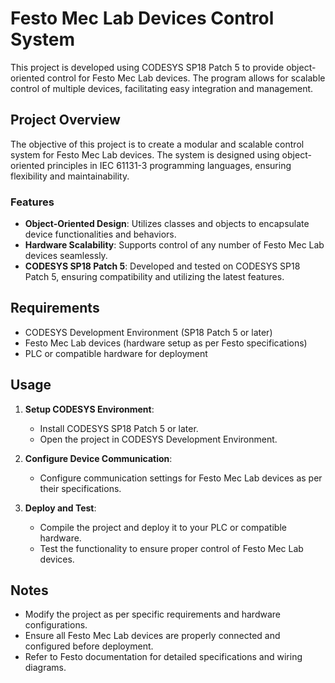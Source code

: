 # Festo Mec Lab Devices Control System

This project is developed using CODESYS SP18 Patch 5 to provide object-oriented control for Festo Mec Lab devices. The program allows for scalable control of multiple devices, facilitating easy integration and management.

## Project Overview

The objective of this project is to create a modular and scalable control system for Festo Mec Lab devices. The system is designed using object-oriented principles in IEC 61131-3 programming languages, ensuring flexibility and maintainability.

### Features

- **Object-Oriented Design**: Utilizes classes and objects to encapsulate device functionalities and behaviors.
- **Hardware Scalability**: Supports control of any number of Festo Mec Lab devices seamlessly.
- **CODESYS SP18 Patch 5**: Developed and tested on CODESYS SP18 Patch 5, ensuring compatibility and utilizing the latest features.

## Requirements

- CODESYS Development Environment (SP18 Patch 5 or later)
- Festo Mec Lab devices (hardware setup as per Festo specifications)
- PLC or compatible hardware for deployment

## Usage

1. **Setup CODESYS Environment**:
   - Install CODESYS SP18 Patch 5 or later.
   - Open the project in CODESYS Development Environment.

2. **Configure Device Communication**:
   - Configure communication settings for Festo Mec Lab devices as per their specifications.

3. **Deploy and Test**:
   - Compile the project and deploy it to your PLC or compatible hardware.
   - Test the functionality to ensure proper control of Festo Mec Lab devices.

## Notes

- Modify the project as per specific requirements and hardware configurations.
- Ensure all Festo Mec Lab devices are properly connected and configured before deployment.
- Refer to Festo documentation for detailed specifications and wiring diagrams.
